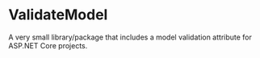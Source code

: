 # ValidateModel
A very small library/package that includes a model validation attribute for ASP.NET Core projects.
